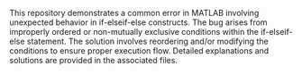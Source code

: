 This repository demonstrates a common error in MATLAB involving unexpected behavior in if-elseif-else constructs. The bug arises from improperly ordered or non-mutually exclusive conditions within the if-elseif-else statement. The solution involves reordering and/or modifying the conditions to ensure proper execution flow. Detailed explanations and solutions are provided in the associated files.